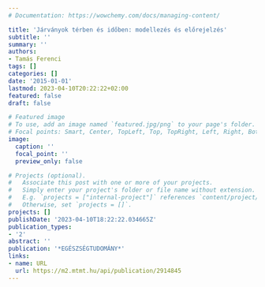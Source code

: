 ```yaml
---
# Documentation: https://wowchemy.com/docs/managing-content/

title: 'Járványok térben és időben: modellezés és előrejelzés'
subtitle: ''
summary: ''
authors:
- Tamás Ferenci
tags: []
categories: []
date: '2015-01-01'
lastmod: 2023-04-10T20:22:22+02:00
featured: false
draft: false

# Featured image
# To use, add an image named `featured.jpg/png` to your page's folder.
# Focal points: Smart, Center, TopLeft, Top, TopRight, Left, Right, BottomLeft, Bottom, BottomRight.
image:
  caption: ''
  focal_point: ''
  preview_only: false

# Projects (optional).
#   Associate this post with one or more of your projects.
#   Simply enter your project's folder or file name without extension.
#   E.g. `projects = ["internal-project"]` references `content/project/deep-learning/index.md`.
#   Otherwise, set `projects = []`.
projects: []
publishDate: '2023-04-10T18:22:22.034665Z'
publication_types:
- '2'
abstract: ''
publication: '*EGÉSZSÉGTUDOMÁNY*'
links:
- name: URL
  url: https://m2.mtmt.hu/api/publication/2914845
---
```

